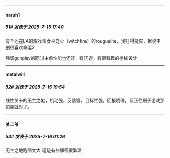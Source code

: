 ﻿
*****

####  haruh1  
##### 51#       发表于 2025-7-15 17:40

有个还在EA的游戏叫女巫之火（witchfire）的rouguelite，我打得挺爽，据说主创很喜欢命运2

强调gunplay的同时主角性能也还好，有闪避，有很有趣的枪械设计


*****

####  metalwill  
##### 52#       发表于 2025-7-15 19:54

线性关卡的无主之地，机动强，反馈强，目标性强，回报明确，反正往刷子游戏那边靠就对了。


*****

####  关二爷  
##### 53#       发表于 2025-7-16 01:26

无主之地跑图太大
遗迹有些解密很繁琐

